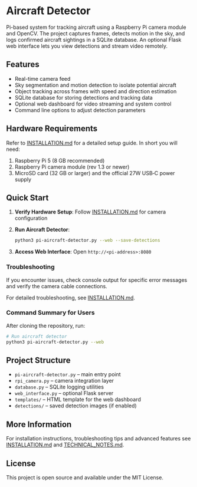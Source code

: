 # Aircraft Detector

Pi-based system for tracking aircraft using a Raspberry Pi camera module and OpenCV. The project captures frames, detects motion in the sky, and logs confirmed aircraft sightings in a SQLite database. An optional Flask web interface lets you view detections and stream video remotely.

## Features

- Real-time camera feed
- Sky segmentation and motion detection to isolate potential aircraft
- Object tracking across frames with speed and direction estimation
- SQLite database for storing detections and tracking data
- Optional web dashboard for video streaming and system control
- Command line options to adjust detection parameters

## Hardware Requirements

Refer to [INSTALLATION.md](INSTALLATION.md) for a detailed setup guide. In short you will need:

1. Raspberry Pi 5 (8&nbsp;GB recommended)
2. Raspberry Pi camera module (rev&nbsp;1.3 or newer)
3. MicroSD card (32&nbsp;GB or larger) and the official 27W USB‑C power supply

## Quick Start

1. **Verify Hardware Setup**: Follow [INSTALLATION.md](INSTALLATION.md) for camera configuration
2. **Run Aircraft Detector**:
   ```bash
   python3 pi-aircraft-detector.py --web --save-detections
   ```

3. **Access Web Interface**: Open `http://<pi-address>:8080`

### Troubleshooting

If you encounter issues, check console output for specific error messages and verify the camera cable connections.

For detailed troubleshooting, see [INSTALLATION.md](INSTALLATION.md).

### Command Summary for Users

After cloning the repository, run:

```bash
# Run aircraft detector
python3 pi-aircraft-detector.py --web
```

## Project Structure

- `pi-aircraft-detector.py` – main entry point
- `rpi_camera.py` – camera integration layer
- `database.py` – SQLite logging utilities
- `web_interface.py` – optional Flask server
- `templates/` – HTML template for the web dashboard
- `detections/` – saved detection images (if enabled)

## More Information

For installation instructions, troubleshooting tips and advanced features see [INSTALLATION.md](INSTALLATION.md) and [TECHNICAL_NOTES.md](TECHNICAL_NOTES.md).

## License

This project is open source and available under the MIT License.
